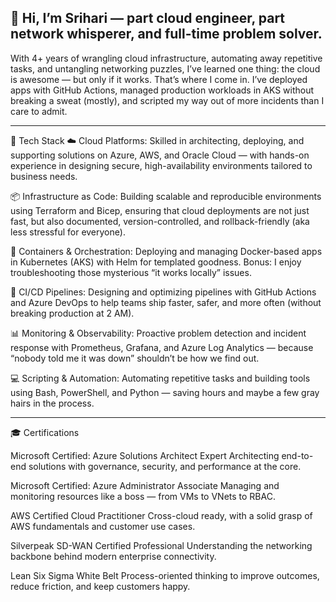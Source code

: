 ## 👋 Hi, I’m Srihari — part cloud engineer, part network whisperer, and full-time problem solver.

With 4+ years of wrangling cloud infrastructure, automating away repetitive tasks, and untangling networking puzzles, I’ve learned one thing: the cloud is awesome — but only if it works. That’s where I come in.
I’ve deployed apps with GitHub Actions, managed production workloads in AKS without breaking a sweat (mostly), and scripted my way out of more incidents than I care to admit.

---------------

🔧 Tech Stack 
☁️ Cloud Platforms:
Skilled in architecting, deploying, and supporting solutions on Azure, AWS, and Oracle Cloud — with hands-on experience in designing secure, high-availability environments tailored to business needs.

📦 Infrastructure as Code:
Building scalable and reproducible environments using Terraform and Bicep, ensuring that cloud deployments are not just fast, but also documented, version-controlled, and rollback-friendly (aka less stressful for everyone).

🐳 Containers & Orchestration:
Deploying and managing Docker-based apps in Kubernetes (AKS) with Helm for templated goodness. Bonus: I enjoy troubleshooting those mysterious “it works locally” issues.

🚀 CI/CD Pipelines:
Designing and optimizing pipelines with GitHub Actions and Azure DevOps to help teams ship faster, safer, and more often (without breaking production at 2 AM).

📊 Monitoring & Observability:
Proactive problem detection and incident response with Prometheus, Grafana, and Azure Log Analytics — because “nobody told me it was down” shouldn’t be how we find out.

💻 Scripting & Automation:
Automating repetitive tasks and building tools using Bash, PowerShell, and Python — saving hours and maybe a few gray hairs in the process.


---------------

🎓 Certifications

Microsoft Certified: Azure Solutions Architect Expert
Architecting end-to-end solutions with governance, security, and performance at the core.

Microsoft Certified: Azure Administrator Associate
Managing and monitoring resources like a boss — from VMs to VNets to RBAC.

AWS Certified Cloud Practitioner
Cross-cloud ready, with a solid grasp of AWS fundamentals and customer use cases.

Silverpeak SD-WAN Certified Professional
Understanding the networking backbone behind modern enterprise connectivity.

Lean Six Sigma White Belt
Process-oriented thinking to improve outcomes, reduce friction, and keep customers happy.


